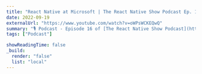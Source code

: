 ```yaml
---
title: "React Native at Microsoft | The React Native Show Podcast Ep. 16"
date: 2022-09-19
externalUrl: "https://www.youtube.com/watch?v=oWPsWCKEQwQ"
summary: "🎙 Podcast - Episode 16 of [The React Native Show Podcast](https://www.callstack.com/podcast-react-native-show) by [Callstack](https://www.callstack.com/)"
tags: ["Podcast"]

showReadingTime: false
_build:
  render: "false"
  list: "local"
---
```


